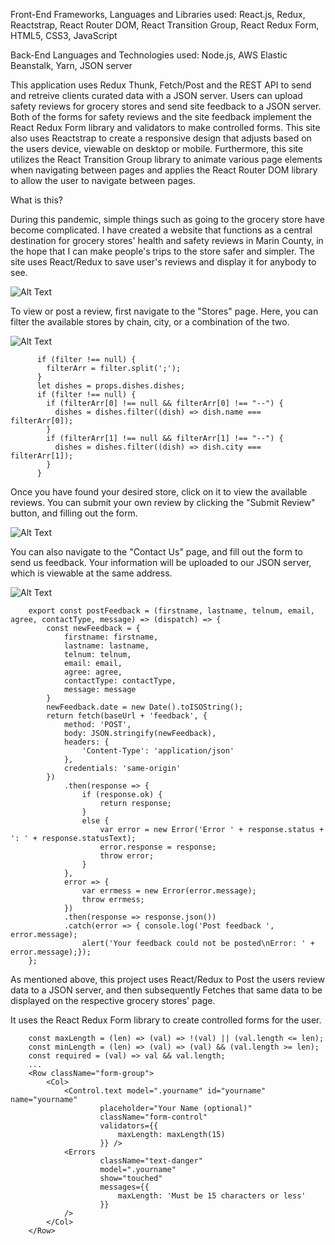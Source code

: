 Front-End Frameworks, Languages and Libraries used: React.js, Redux, Reactstrap, React Router DOM, React Transition Group, React Redux Form, HTML5, CSS3, JavaScript

Back-End Languages and Technologies used: Node.js, AWS Elastic Beanstalk, Yarn, JSON server

This application uses Redux Thunk, Fetch/Post and the REST API to send and retreive clients curated data with a JSON server. Users can upload safety reviews for grocery stores and send site feedback to a JSON server. Both of the forms for safety reviews and the site feedback implement the React Redux Form library and validators to make controlled forms. This site also uses Reactstrap to create a responsive design that adjusts based on the users device, viewable on desktop or mobile. Furthermore, this site utilizes the React Transition Group library to animate various page elements when navigating between pages and applies the React Router DOM library to allow the user to navigate between pages.

What is this?

During this pandemic, simple things such as going to the grocery store have become complicated. I have created a website that functions as a central destination for grocery stores' health and safety reviews in Marin County, in the hope that I can make people's trips to the store safer and simpler. The site uses React/Redux to save user's reviews and display it for anybody to see.

![Alt Text](https://github.com/Morganhtrotter/shop-safe-marin/blob/master/public/assets/images/HomePage.gif)

To view or post a review, first navigate to the "Stores" page. Here, you can filter the available stores by chain, city, or a combination of the two.

![Alt Text](https://github.com/Morganhtrotter/shop-safe-marin/blob/master/public/assets/images/Filter.gif)

		  if (filter !== null) {
		    filterArr = filter.split(';');
		  }  
		  let dishes = props.dishes.dishes;
		  if (filter !== null) {
		    if (filterArr[0] !== null && filterArr[0] !== "--") {
		      dishes = dishes.filter((dish) => dish.name === filterArr[0]);
		    }
		    if (filterArr[1] !== null && filterArr[1] !== "--") {
		      dishes = dishes.filter((dish) => dish.city === filterArr[1]);
		    }
		  }

Once you have found your desired store, click on it to view the available reviews. You can submit your own review by clicking the "Submit Review" button, and filling out the form.

![Alt Text](https://github.com/Morganhtrotter/shop-safe-marin/blob/master/public/assets/images/Review.gif)

You can also navigate to the "Contact Us" page, and fill out the form to send us feedback. Your information will be uploaded to our JSON server, which is viewable at the same address.

![Alt Text](https://github.com/Morganhtrotter/shop-safe-marin/blob/master/public/assets/images/Feedback.gif)

		export const postFeedback = (firstname, lastname, telnum, email, agree, contactType, message) => (dispatch) => {
			const newFeedback = {
				firstname: firstname,
				lastname: lastname,
				telnum: telnum,
				email: email,
				agree: agree,
				contactType: contactType,
				message: message
			}
			newFeedback.date = new Date().toISOString();
			return fetch(baseUrl + 'feedback', {
				method: 'POST',
				body: JSON.stringify(newFeedback),
				headers: {
					'Content-Type': 'application/json'
				},
				credentials: 'same-origin'
			})
				.then(response => {
					if (response.ok) {
						return response;
					}
					else {
						var error = new Error('Error ' + response.status + ': ' + response.statusText);
						error.response = response;
						throw error;
					}
				},
				error => {
					var errmess = new Error(error.message);
					throw errmess;
				})
				.then(response => response.json())
				.catch(error => { console.log('Post feedback ', error.message);
					alert('Your feedback could not be posted\nError: ' + error.message);});
		};

As mentioned above, this project uses React/Redux to Post the users review data to a JSON server, and then subsequently Fetches that same data to be displayed on the respective grocery stores' page.

It uses the React Redux Form library to create controlled forms for the user.

		const maxLength = (len) => (val) => !(val) || (val.length <= len);
		const minLength = (len) => (val) => (val) && (val.length >= len);
		const required = (val) => val && val.length;
		...
		<Row className="form-group">
			<Col>
				<Control.text model=".yourname" id="yourname" name="yourname"
						placeholder="Your Name (optional)"
						className="form-control"
						validators={{
							maxLength: maxLength(15)
						}} />
				<Errors 
						className="text-danger"
						model=".yourname"
						show="touched"
						messages={{
							maxLength: 'Must be 15 characters or less'
						}}
				/>
			</Col>
		</Row>
